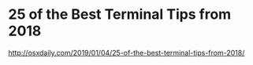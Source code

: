 
# 25 of the Best Terminal Tips from 2018

http://osxdaily.com/2019/01/04/25-of-the-best-terminal-tips-from-2018/

